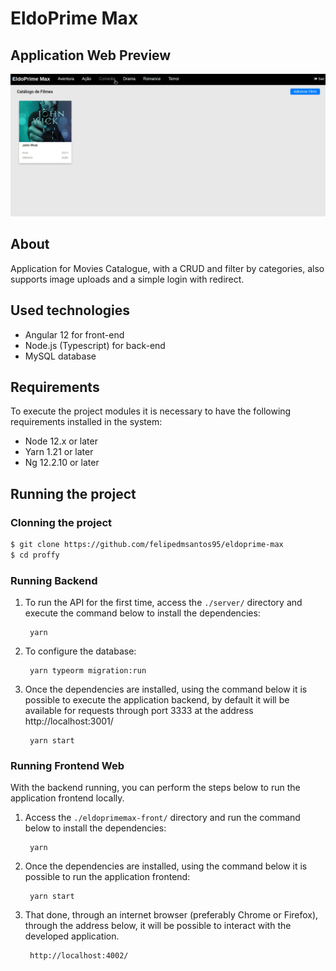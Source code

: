 # EldoPrime Max

## Application Web Preview

<p align="center">
  <img src="https://github.com/felipedmsantos95/eldoprime-max/blob/main/img/eldoprimemax.gif"/>
</p>

## About

Application for Movies Catalogue, with a CRUD and filter by categories, also supports image uploads and a simple login with redirect.

## Used technologies

- Angular 12 for front-end
- Node.js (Typescript) for back-end
- MySQL database


## Requirements

To execute the project modules it is necessary to have the following requirements installed in the system:

- Node 12.x or later
- Yarn 1.21 or later
- Ng 12.2.10 or later

## Running the project

### Clonning the project

```bash
$ git clone https://github.com/felipedmsantos95/eldoprime-max
$ cd proffy
```

### Running Backend

1. To run the API for the first time, access the `./server/` directory and execute the command below to install the dependencies:

		yarn 

2. To configure the database:

        yarn typeorm migration:run  

2. Once the dependencies are installed, using the command below it is possible to execute the application backend, by default it will be available for requests through port 3333 at the address http://localhost:3001/

		yarn start

### Running Frontend Web

With the backend running, you can perform the steps below to run the application frontend locally.

1. Access the `./eldoprimemax-front/` directory and run the command below to install the dependencies:

		yarn

2. Once the dependencies are installed, using the command below it is possible to run the application frontend:

		yarn start

3. That done, through an internet browser (preferably Chrome or Firefox), through the address below, it will be possible to interact with the developed application.

		http://localhost:4002/
